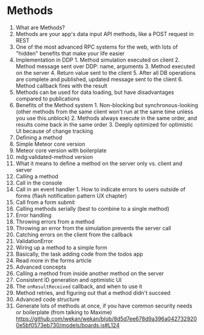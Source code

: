# Methods

1. What are Methods?
  1. Methods are your app's data input API methods, like a POST request in REST
  2. One of the most advanced RPC systems for the web, with lots of "hidden" benefits that make your life easier
  2. Implementation in DDP
    1. Method simulation executed on client
    2. Method message sent over DDP: name, arguments
    3. Method executed on the server
    4. Return value sent to the client
    5. After all DB operations are complete and published, updated message sent to the client
    6. Method callback fires with the result
  3. Methods can be used for data loading, but have disadvantages compared to publications
  4. Benefits of the Method system
    1. Non-blocking but synchronous-looking (other methods from the same client won't run at the same time unless you use this.unblock)
    2. Methods always execute in the same order, and results come back in the same order
    3. Deeply optimized for optimistic UI because of change tracking
2. Defining a method
  1. Simple Meteor core version
  2. Meteor core version with boilerplate
  3. mdg:validated-method version
  4. What it means to define a method on the server only vs. client and server
3. Calling a method
  1. Call in the console
  2. Call in an event handler
    1. How to indicate errors to users outside of forms (flash notification pattern UX chapter)
  3. Call from a form submit
  4. Calling methods serially (best to combine to a single method)
4. Error handling
  1. Throwing errors from a method
  2. Throwing an error from the simulation prevents the server call
  3. Catching errors on the client from the callback
  4. ValidationError
5. Wiring up a method to a simple form
  1. Basically, the task adding code from the todos app
  2. Read more in the forms article
6. Advanced concepts
  1. Calling a method from inside another method on the server
  2. Consistent ID generation and optimistic UI
  3. The `onResultReceived` callback, and when to use it
  4. Method retries, and figuring out that a method didn't succeed
7. Advanced code structure
  1. Generate lots of methods at once, if you have common security needs or boilerplate (from talking to Maxime) https://github.com/wekan/wekan/blob/8d5d7ee678d9a396a0427329200e5bf0573eb730/models/boards.js#L124

